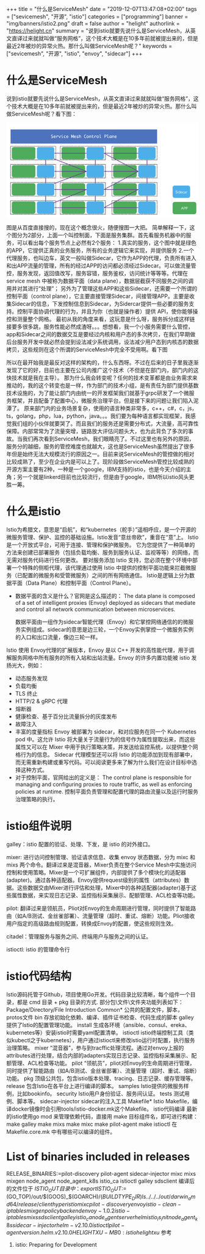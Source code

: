 +++
title = "什么是ServiceMesh"
date = "2019-12-07T13:47:08+02:00"
tags = ["sevicemesh", "开源", "istio"]
categories = ["programming"]
banner = "img/banners/istio2.png"
draft = false
author = "helight"
authorlink = "https://helight.cn"
summary = "说到istio就要先说什么是ServiceMesh，从英文直译过来就就叫做“服务网格”，这个技术大概是在10多年前就被提出来的，但是最近2年被炒的异常火热。那什么叫做ServiceMesh呢？"
keywords = ["sevicemesh", "开源", "istio", "envoy", "sidecar"]
+++

# 什么是ServiceMesh
说到istio就要先说什么是ServiceMesh，从英文直译过来就就叫做“服务网格”，这个技术大概是在10多年前就被提出来的，但是最近2年被炒的异常火热。那什么叫做ServiceMesh呢？看下图：

![](imgs/servicemesh.jpg)

图是从百度直接搜的，现在这个概念很火，随便搜图一大把。
简单解释一下，这个图分为2部分，上面一个叫控制面，下面是服务集群。首先看服务机器中的服务，可以看出每个服务节点上必然有2个服务：
    1.真实的服务，这个图中就是绿色的APP，它提供正真的业务服务，所有的业务逻辑它来实现，并提供服务
    2.一个代理服务，也叫边车，英文一般叫做Sidecar，它作为APP的代理，负责所有进入和出APP流量的管理，所有的经过APP的访问都必须经过Sidecar。可以做流量管控，服务发现，返回值改写，服务容错，服务鉴权，访问统计等等等。代理在 service mesh 中被称为数据平面（data plane），数据层截获不同服务之间的调用并对其进行“处理”；
另外为了管理这些APP和这些Sidecar，还需要一个所谓的控制平面（control plane），它主要直接管理Sidecar，间接管理APP。主要是收集Sidecar的信息，下发控制信息到Sidecar，为Sidercar提供一些必要的服务支持。控制平面协调代理的行为，并且为你（也就是操作者）提供 API，使你能够操控和测量整个网格。
最初从我的角度来看，这玩意是什么呀，服务拆分成这样链接要多很多跳，服务性能必然成渣呀。。。想想看，我一个小服务需要什么管控，app和Sidecar之间的数据交互是要经过内核和用户态的多次拷贝，在我们早期做后台服务开发中就必然会提到设法减少系统调用，设法减少用户态到内核态的数据拷贝，这些规则在这个所谓的ServiceMesh中完全不受用啊。看下图

所以在最开始我是最反对这样的架构的，什么东西呀。不过在后来的日子里我逐渐发现了它的好，目前也主要在公司内推广这个技术（不但是在部门内，部门内的这快技术就是我在主导）。
那为什么我会转变呢？任何的技术变革都是由业务需求来推动的，我的这个转变也是一样，作为部门的技术小组，是有责任为部门提供基数技术设施的，为了能让部门内由统一的开发框架我们就基于grpc研发了一个微服务框架，并且配备了配置中心，微服务治理平台。但是接下来的问题让我们陷入泥潭了。
原来部门内的业务场景复杂，使用的语言种类非常多，c++，c#，c，js，ts，golang，php，lua，python，java。。。我们要为每种语言都实现框架，我感觉我们组的小伙伴就要哭了。而且我们的服务还是需要分布式，大流量，高可靠性保障。内部常常为了流量突增，链路放大评估问题头大，也为此背负了多次的事故。当我们再次看到ServiceMesh，我们眼睛亮了。不过这里也有另外的原因，服务分的越细，服务的管控难度也就越大，这也是ServiceMesh虽然提出了很多年但是始终无法大规模流行的原因之一。目前来说ServiceMesh的管控做的相对比较成熟了，至少在企业内是可以上了。现阶段做ServiceMesh管控比较成熟的开源方案主要有2种，一种是一个google，IBM支持的istio，也是今天介绍的主角；另一个就是linkerd目前也比较流行，但是由于google，IBM所以istio风头更胜一筹。
 
# 什么是istio
Istio为希腊文，意思是“启航”，和“kubernetes（舵手）”遥相呼应，是一个开源的微服务管理、保护、监控的基础设施。Istio发音“意丝帝欧”，重音在“意”上。
Istio是一个开放式平台，可用于连接、管理和保护微服务。 它为您提供了一种简单的方法来创建已部署服务（包括负载均衡、服务到服务认证、监视等等）的网络，而无需对服务代码进行任何更改。 要对服务添加 Istio 支持，您必须在整个环境中部署一个特殊的侧柜代理，该代理通过使用 Istio 中提供的控制平面功能来拦截微服务（已配置的微服务和受管微服务）之间的所有网络通信。
Istio是逻辑上分为数据平面（Data Plane）和控制平面（Control Plane）。
* 数据平面的含义是什么？官网是这么描述的：
    The data plane is composed of a set of intelligent proxies (Envoy) deployed as sidecars that mediate and control all network communication between microservices.

    数据平面由一组作为sidecar智能代理（Envoy）和它掌控网络通信的的微服务实例组成。sidecar的意思是边三轮，一个Envoy实例掌控一个微服务实例的入口和出口流量，像边三轮一样。

Istio 使用 Envoy代理的扩展版本，Envoy 是以 C++ 开发的高性能代理，用于调解服务网格中所有服务的所有入站和出站流量。Envoy 的许多内置功能被 istio 发扬光大，例如：
* 动态服务发现
* 负载均衡
* TLS 终止
* HTTP/2 & gRPC 代理
* 熔断器
* 健康检查、基于百分比流量拆分的灰度发布
* 故障注入
* 丰富的度量指标
    Envoy 被部署为 sidecar，和对应服务在同一个 Kubernetes pod 中。这允许 Istio 将大量关于流量行为的信号作为属性提取出来，而这些属性又可以在 Mixer 中用于执行策略决策，并发送给监控系统，以提供整个网格行为的信息。
    Sidecar 代理模型还可以将 Istio 的功能添加到现有部署中，而无需重新构建或重写代码。可以阅读更多来了解为什么我们在设计目标中选择这种方式。
* 对于控制平面，官网给出的定义是：
    The control plane is responsible for managing and configuring proxies to route traffic, as well as enforcing policies at runtime.
控制平面负责管理和配置代理的路由流量以及运行时服务治理策略的执行。

# istio组件说明
galley：istio 配置的验证、处理、下发，是 istio 的对外接口。

mixer: 进行访问控制管理、验证请求信息、收集 envoy 状态数据，分为 mixc 和 mixs 两个命令。翻译过来是混音器，Mixer负责在整个Service Mesh中实施访问控制和使用策略。Mixer是一个可扩展组件，内部提供了多个模块化的适配器(adapter)。通过各种适配器。Envoy提供request级别的属性（attributes）数据。这些数据交由Mixer进行评估和处理，Mixer中的各种适配器(adapter)基于这些属性数据，来实现日志记录、监控指标采集展示、配额管理、ACL检查等功能。

pilot: 翻译过来是领航员，Pliot对Envoy的生命周期进行管理，同时提供了智能路由（如A/B测试、金丝雀部署）、流量管理（超时、重试、熔断）功能。Pliot接收用户指定的高级路由规则配置，转换成Envoy的配置，使这些规则生效。

citadel：管理服务与服务之间、终端用户与服务之间的认证。

istioctl: istio 的管理命令行

# istio代码结构
Istio源码托管于Github，项目使用Go开发。代码目录比较清晰，每个组件一个目录，都是 cmd 目录 + pkg 目录的方式.
部分包\文件\文件夹功能列表如下：
Package/Directory/File
Introduction
Common*
公共的配置文件，脚本，protos文件
bin 
存放初始化依赖、编译、插件证书检查、代码生成的脚本 
galley 
提供了Istio的配置管理功能。 
install 
生成各环境（ansible、consul、ereka、kubernetes等）安装istio时需要yaml配置清单。 
istioctl 
istio终端控制工具（类似kubectl之于kubernetes），用户通过istioctl来修改istio运行时配置，执行服务治理策略。 
mixer 
“混音器”，参与到tracffic处理流程。通过对envoy上报的attributes进行处理，结合内部的adapters实现日志记录、监控指标采集展示、配额管理、ACL检查等功能。 
pilot 
“领航员”，pliot对Envoy的生命周期进行管理，同时提供了智能路由（如A/B测试、金丝雀部署）、流量管理（超时、重试、熔断）功能。 
pkg 
顶级公共包，包含istio版本处理、tracing、日志记录、缓存管理等。 
release 
包含Istio在各平台上进行编译的脚本。 
samples 
Istio提供的微服务样例，比如bookinfo。 
security 
Istio用户身份验证、服务间认证。 
tests 
测试用例、脚本等。 
sidecar-injector
sidecar的注入工具
Makefile*
Istio Makefile，编译docker镜像时会引用tools/istio-docker.mk这个Makefile。 
istio代码编译
最新的istio使用go mod 来管理依赖代码，直接用 make 目标组件名，即可进行构建：
make galley
make mixs
make mixc
make pilot-agent
make istioctl
 在 Makefile.core.mk 中有哪些可以编译的组件。
# List of binaries included in releases                                                            
RELEASE_BINARIES:=pilot-discovery pilot-agent sidecar-injector mixc mixs mixgen node_agent node_agent_k8s istio_ca istioctl galley sdsclient
编译后的文件位于 $ISTIO_OUT 目录中：
export ISTIO_OUT:=$(GO_TOP)/out/$(GOOS)_$(GOARCH)/$(BUILDTYPE_DIR)
ls ../../../out/darwin_amd64/release/
client			hyperistio		mixc			pilot-discovery
envoy			istio-clean-iptables	mixgen			policybackend
envoy-1.0.2		istio-iptables		mixs			sdsclient
galley			istio_ca		node_agent		server
helm			istio_is_init		node_agent_k8s		sidecar-injector
helm-v2.10.0		istioctl		pilot-agent		version.helm.v2.10.0
HELIGHTXU-MB0:istio helightxu$ 
参考
1. istio: Preparing for Development


